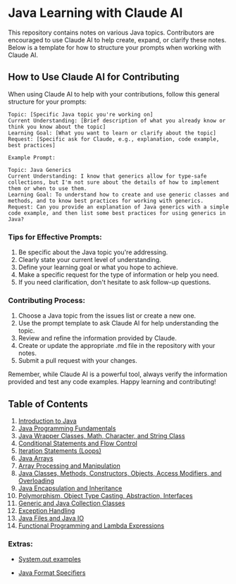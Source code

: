 # Java Learning with Claude AI

This repository contains notes on various Java topics. Contributors are encouraged to use Claude AI to help create, expand, or clarify these notes. Below is a template for how to structure your prompts when working with Claude AI.

## How to Use Claude AI for Contributing

When using Claude AI to help with your contributions, follow this general structure for your prompts:

```
Topic: [Specific Java topic you're working on]
Current Understanding: [Brief description of what you already know or think you know about the topic]
Learning Goal: [What you want to learn or clarify about the topic]
Request: [Specific ask for Claude, e.g., explanation, code example, best practices]

Example Prompt:

Topic: Java Generics
Current Understanding: I know that generics allow for type-safe collections, but I'm not sure about the details of how to implement them or when to use them.
Learning Goal: To understand how to create and use generic classes and methods, and to know best practices for working with generics.
Request: Can you provide an explanation of Java generics with a simple code example, and then list some best practices for using generics in Java?
```

### Tips for Effective Prompts:

1. Be specific about the Java topic you're addressing.
2. Clearly state your current level of understanding.
3. Define your learning goal or what you hope to achieve.
4. Make a specific request for the type of information or help you need.
5. If you need clarification, don't hesitate to ask follow-up questions.

### Contributing Process:

1. Choose a Java topic from the issues list or create a new one.
2. Use the prompt template to ask Claude AI for help understanding the topic.
3. Review and refine the information provided by Claude.
4. Create or update the appropriate .md file in the repository with your notes.
5. Submit a pull request with your changes.

Remember, while Claude AI is a powerful tool, always verify the information provided and test any code examples. Happy learning and contributing!

## 

## Table of Contents

1. [Introduction to Java](/Notes/Basics.md#introduction-to-java-basics)
2. [Java Programming Fundamentals](/Notes/Fundementals.md#java-programming-fundamentals)
3. [Java Wrapper Classes, Math, Character, and String Class](/Notes/WrappersCharsAndMore.md#java-wrapper-classes-math-character-and-string-class)
4. [Conditional Statements and Flow Control](/Notes/Conditionals.md#conditional-statements-and-flow-control)
5. [Iteration Statements (Loops)](/Notes/loops.md#iteration-statements-loops)
6. [Java Arrays](/Notes/ArrayBasics.md#java-arrays)
7. [Array Processing and Manipulation](/Notes/ArrayProcessingandManipulation.md#array-processing-and-manipulation)
8. [Java Classes, Methods, Constructors, Objects, Access Modifiers, and Overloading](/Notes/JavaClasses,Methods,andMore.md#java-classes-methods-constructors-objects-access-modifiers-and-overloading)
9. [Java Encapsulation and Inheritance](/Notes/JavaEncpsulationandInheritence.md#java-encapsulation-and-inheritance)
10. [Polymorphism, Object Type Casting, Abstraction, Interfaces](/Notes/Polymorphism,ObjectTypeCasting,Abstraction,Interfaces.md#)
11. [Generic and Java Collection Classes](/Notes/GenericandJavaCollectionClasses.md#)
12. [Exception Handling](/Notes/ExceptionHandling.md#)
13. [Java Files and Java IO](/Notes/JavaFilesandJavaIO.md#)
14. [Functional Programming and Lambda Expressions](/Notes/functional-programming-and-lambda-expressions.md#)

### Extras:
- [System.out examples ](/Notes/system-out.md#)

- [Java Format Specifiers](/Notes/format-specifiers.md#)

